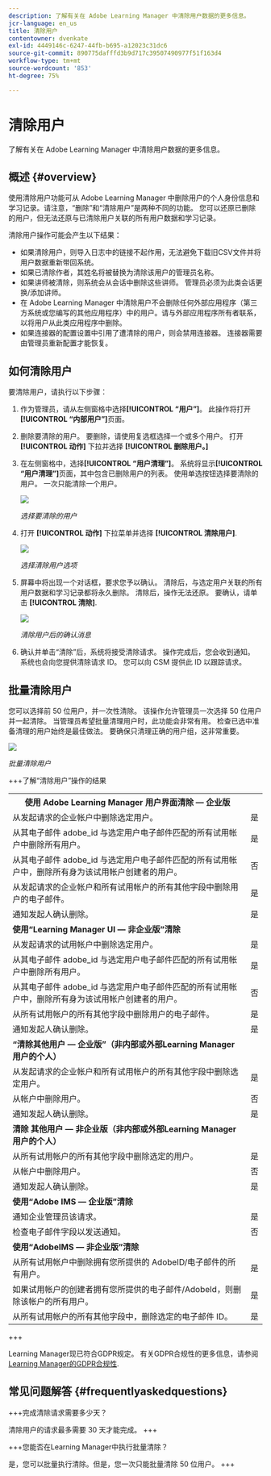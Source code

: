 ```yaml
---
description: 了解有关在 Adobe Learning Manager 中清除用户数据的更多信息。
jcr-language: en_us
title: 清除用户
contentowner: dvenkate
exl-id: 4449146c-6247-44fb-b695-a12023c31dc6
source-git-commit: 890775dafffd3b9d717c39507490977f51f163d4
workflow-type: tm+mt
source-wordcount: '853'
ht-degree: 75%

---
```


# 清除用户

了解有关在 Adobe Learning Manager 中清除用户数据的更多信息。

## 概述 {#overview}

使用清除用户功能可从 Adobe Learning Manager 中删除用户的个人身份信息和学习记录。请注意，“删除”和“清除用户”是两种不同的功能。 您可以还原已删除的用户，但无法还原与已清除用户关联的所有用户数据和学习记录。

清除用户操作可能会产生以下结果：

* 如果清除用户，则导入日志中的链接不起作用，无法避免下载旧CSV文件并将用户数据重新带回系统。
* 如果已清除作者，其姓名将被替换为清除该用户的管理员名称。
* 如果讲师被清除，则系统会从会话中删除这些讲师。 管理员必须为此类会话更换/添加讲师。
* 在 Adobe Learning Manager 中清除用户不会删除任何外部应用程序（第三方系统或您编写的其他应用程序）中的用户。请与外部应用程序所有者联系，以将用户从此类应用程序中删除。
* 如果连接器的配置设置中引用了遭清除的用户，则会禁用连接器。 连接器需要由管理员重新配置才能恢复。

<!---### Manage users

In this training, you will learn how to assign and remove roles, send a welcome email, and delete and purge users. 

[![button](assets/launch-training-button.png)](https://learningmanager.adobe.com/app/learner?accountId=98632&sdid=4X3B8VJ2&mv=display&mv2=display#/course/7555586)

If you're unable to launch the training, write to <almacademy@adobe.com>.-->

## 如何清除用户

要清除用户，请执行以下步骤：

1. 作为管理员，请从左侧窗格中选择&#x200B;**[!UICONTROL “用户”]**。 此操作将打开&#x200B;**[!UICONTROL “内部用户”]**&#x200B;页面。
1. 删除要清除的用户。 要删除，请使用复选框选择一个或多个用户。 打开 **[!UICONTROL 动作]** 下拉并选择 **[!UICONTROL 删除用户。]**
1. 在左侧窗格中，选择&#x200B;**[!UICONTROL “用户清理”]**。 系统将显示&#x200B;**[!UICONTROL “用户清理”]**&#x200B;页面，其中包含已删除用户的列表。 使用单选按钮选择要清除的用户。 一次只能清除一个用户。

   ![](assets/purge-1.png)

   *选择要清除的用户*

1. 打开 **[!UICONTROL 动作]** 下拉菜单并选择 **[!UICONTROL 清除用户]**.

   ![](assets/purge-2.png)

   *选择清除用户选项*

1. 屏幕中将出现一个对话框，要求您予以确认。 清除后，与选定用户关联的所有用户数据和学习记录都将永久删除。 清除后，操作无法还原。 要确认，请单击 **[!UICONTROL 清除]**.

   ![](assets/purge-3.png)

   *清除用户后的确认消息*

1. 确认并单击“清除”后，系统将接受清除请求。 操作完成后，您会收到通知。 系统也会向您提供清除请求 ID。 您可以向 CSM 提供此 ID 以跟踪请求。

## 批量清除用户

您可以选择前 50 位用户，并一次性清除。 该操作允许管理员一次选择 50 位用户并一起清除。 当管理员希望批量清理用户时，此功能会非常有用。 检查已选中准备清理的用户始终是最佳做法。 要确保只清理正确的用户组，这非常重要。

![](assets/bulk-purge-users.png)

*批量清除用户*

+++了解“清除用户”操作的结果

<table>
 <tbody>
  <tr>
   <th><strong>使用 Adobe Learning Manager 用户界面清除 — 企业版</strong></th>
   <th> </th>
  </tr>
  <tr>
   <td>从发起请求的企业帐户中删除选定用户。<br></td>
   <td>是</td>
  </tr>
  <tr>
   <td>从其电子邮件 adobe_id 与选定用户电子邮件匹配的所有试用帐户中删除所有用户。</td>
   <td>是</td>
  </tr>
  <tr>
   <td>从其电子邮件 adobe_id 与选定用户电子邮件匹配的所有试用帐户中，删除所有身为该试用帐户创建者的用户。</td>
   <td>否</td>
  </tr>
  <tr>
   <td>从发起请求的企业帐户和所有试用帐户的所有其他字段中删除用户的电子邮件。</td>
   <td>是</td>
  </tr>
  <tr>
   <td>通知发起人确认删除。</td>
   <td>是</td>
  </tr>
  <tr>
   <td><strong>使用“Learning Manager UI — 非企业版”清除</strong></td>
   <td> </td>
  </tr>
  <tr>
   <td>从发起请求的试用帐户中删除选定用户。</td>
   <td>是</td>
  </tr>
  <tr>
   <td>从其电子邮件 adobe_id 与选定用户电子邮件匹配的所有试用帐户中删除所有用户。</td>
   <td>是</td>
  </tr>
  <tr>
   <td>从其电子邮件 adobe_id 与选定用户电子邮件匹配的所有试用帐户中，删除所有身为该试用帐户创建者的用户。</td>
   <td>否</td>
  </tr>
  <tr>
   <td>从所有试用帐户的所有其他字段中删除用户的电子邮件。</td>
   <td>是</td>
  </tr>
  <tr>
   <td>通知发起人确认删除。</td>
   <td>是</td>
  </tr>
  <tr>
   <td><strong>“清除其他用户 — 企业版”（非内部或外部Learning Manager用户的个人）</strong></td>
   <td> </td>
  </tr>
  <tr>
   <td>从发起请求的企业帐户和所有试用帐户的所有其他字段中删除选定用户。</td>
   <td>是</td>
  </tr>
  <tr>
   <td>从帐户中删除用户。</td>
   <td>否</td>
  </tr>
  <tr>
   <td>通知发起人确认删除。 </td>
   <td>是</td>
  </tr>
  <tr>
   <td><strong>清除</strong> <strong>其他用户 — 非企业版（非内部或外部Learning Manager用户的个人）</strong></td>
   <td> </td>
  </tr>
  <tr>
   <td>从所有试用帐户的所有其他字段中删除选定的用户。</td>
   <td>是</td>
  </tr>
  <tr>
   <td>从帐户中删除用户。</td>
   <td>否</td>
  </tr>
  <tr>
   <td>通知发起人确认删除。</td>
   <td>是</td>
  </tr>
  <tr>
   <td><strong>使用“Adobe IMS — 企业版”清除</strong></td>
   <td> </td>
  </tr>
  <tr>
   <td>通知企业管理员该请求。</td>
   <td>是</td>
  </tr>
  <tr>
   <td>检查电子邮件字段以发送通知。</td>
   <td>否</td>
  </tr>
  <tr>
   <td><strong>使用“AdobeIMS — 非企业版”清除</strong></td>
   <td> </td>
  </tr>
  <tr>
   <td>从所有试用帐户中删除拥有您所提供的 AdobeID/电子邮件的所有用户。</td>
   <td>是</td>
  </tr>
  <tr>
   <td>如果试用帐户的创建者拥有您所提供的电子邮件/AdobeId，则删除该帐户的所有用户。</td>
   <td>是</td>
  </tr>
  <tr>
   <td>从所有试用帐户的所有其他字段中，删除选定的电子邮件 ID。</td>
   <td>是</td>
  </tr>
 </tbody>
</table>

+++

Learning Manager现已符合GDPR规定。 有关GDPR合规性的更多信息，请参阅  [Learning Manager的GDPR合规性](../../kb/prime-gdpr.md).

## 常见问题解答 {#frequentlyaskedquestions}

+++完成清除请求需要多少天？

清除用户的请求最多需要 30 天才能完成。
+++

+++您能否在Learning Manager中执行批量清除？

是，您可以批量执行清除。但是，您一次只能批量清除 50 位用户。
+++
